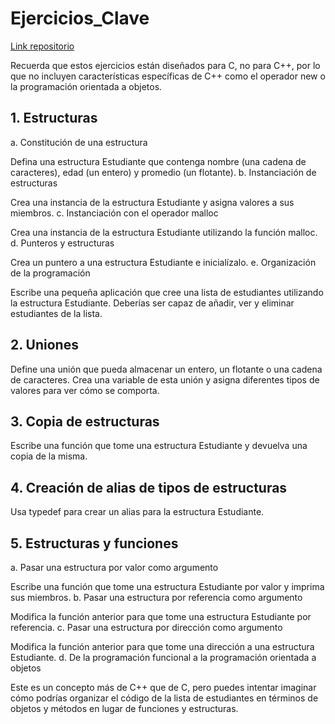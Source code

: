 # Ejercicios_Clave

[Link repositorio](https://github.com/Abanadja/Ejercicios_Clave)

Recuerda que estos ejercicios están diseñados para C, no para C++, por lo que no incluyen características específicas de C++ como el operador new o la programación orientada a objetos.

## 1. Estructuras

  a. Constitución de una estructura

Defina una estructura Estudiante que contenga nombre (una cadena de caracteres), edad (un entero) y promedio (un flotante).
  b. Instanciación de estructuras

Crea una instancia de la estructura Estudiante y asigna valores a sus miembros.
  c. Instanciación con el operador malloc

Crea una instancia de la estructura Estudiante utilizando la función malloc.
  d. Punteros y estructuras

Crea un puntero a una estructura Estudiante e inicialízalo.
  e. Organización de la programación

Escribe una pequeña aplicación que cree una lista de estudiantes utilizando la estructura Estudiante. Deberías ser capaz de añadir, ver y eliminar estudiantes de la lista.
## 2. Uniones

Define una unión que pueda almacenar un entero, un flotante o una cadena de caracteres. Crea una variable de esta unión y asigna diferentes tipos de valores para ver cómo se comporta.
## 3. Copia de estructuras

Escribe una función que tome una estructura Estudiante y devuelva una copia de la misma.
## 4. Creación de alias de tipos de estructuras

Usa typedef para crear un alias para la estructura Estudiante.
## 5. Estructuras y funciones

  a. Pasar una estructura por valor como argumento

Escribe una función que tome una estructura Estudiante por valor y imprima sus miembros.
  b. Pasar una estructura por referencia como argumento

Modifica la función anterior para que tome una estructura Estudiante por referencia.
  c. Pasar una estructura por dirección como argumento

Modifica la función anterior para que tome una dirección a una estructura Estudiante.
  d. De la programación funcional a la programación orientada a objetos

Este es un concepto más de C++ que de C, pero puedes intentar imaginar cómo podrías organizar el código de la lista de estudiantes en términos de objetos y métodos en lugar de funciones y estructuras.
